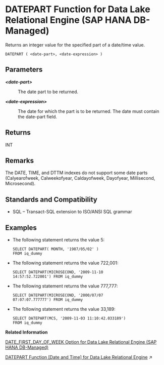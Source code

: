 <!-- loioa07008d5cbc347329b60d52b3e243ed6 -->

# DATEPART Function for Data Lake Relational Engine \(SAP HANA DB-Managed\)

Returns an integer value for the specified part of a date/time value.



```
DATEPART ( <date-part>, <date-expression> )
```



<a name="loioa07008d5cbc347329b60d52b3e243ed6__section_ww1_2dm_srb"/>

## Parameters


<dl>
<dt><b>

*<date-part\>*

</b></dt>
<dd>

The date part to be returned.



</dd><dt><b>

*<date-expression\>*

</b></dt>
<dd>

The date for which the part is to be returned. The date must contain the date-part field.



</dd>
</dl>



<a name="loioa07008d5cbc347329b60d52b3e243ed6__section_nvp_2dm_srb"/>

## Returns

INT



<a name="loioa07008d5cbc347329b60d52b3e243ed6__section_t3d_fdm_srb"/>

## Remarks

The DATE, TIME, and DTTM indexes do not support some date parts \(Calyearofweek, Calweekofyear, Caldayofweek, Dayofyear, Millisecond, Microsecond\).



<a name="loioa07008d5cbc347329b60d52b3e243ed6__section_twp_fdm_srb"/>

## Standards and Compatibility

-   SQL – Transact-SQL extension to ISO/ANSI SQL grammar



<a name="loioa07008d5cbc347329b60d52b3e243ed6__section_hjr_gdm_srb"/>

## Examples

-   The following statement returns the value 5:

    ```
    SELECT DATEPART( MONTH, '1987/05/02' )
    FROM iq_dummy
    ```

-   The following statement returns the value 722,001:

    ```
    SELECT DATEPART(MICROSECOND, '2009-11-10
    14:57:52.722001') FROM iq_dummy
    ```

-   The following statement returns the value 777,777:

    ```
    SELECT DATEPART(MICROSECOND, '2000/07/07
    07:07:07.777777') FROM iq_dummy
    ```

-   The following statement returns the value 33,189:

    ```
    SELECT DATEPART(MCS, '2009-11-03 11:10:42.033189')
    FROM iq_dummy
    ```


**Related Information**  


[DATE\_FIRST\_DAY\_OF\_WEEK Option for Data Lake Relational Engine \(SAP HANA DB-Managed\)](../040-database-options/date-first-day-of-week-option-for-data-lake-relational-engine-sap-hana-db-managed-7b332a7.md "Determines the first day of the week.")

[DATEPART Function [Date and Time] for Data Lake Relational Engine](https://help.sap.com/viewer/19b3964099384f178ad08f2d348232a9/2023_1_QRC/en-US/a547b06f84f210158ab3bd499f292d99.html "Returns an integer value for the specified part of a date/time value.") :arrow_upper_right:

